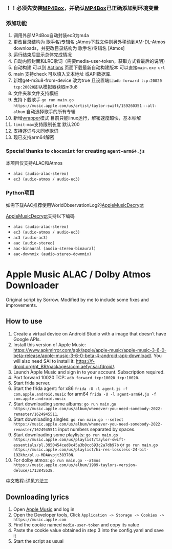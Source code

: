 ### ！！必须先安装[MP4Box](https://gpac.io/downloads/gpac-nightly-builds/)，并确认[MP4Box](https://gpac.io/downloads/gpac-nightly-builds/)已正确添加到环境变量

### 添加功能

1. 调用外部MP4Box自动封装ec3为m4a
2. 更改目录结构为 歌手名\专辑名  ;Atmos下载文件则另外移动到AM-DL-Atmos downloads，并更改目录结构为 歌手名\专辑名 [Atmos]
3. 运行结束后显示总体完成情况
4. 自动内嵌封面和LRC歌词（需要media-user-token，获取方式看最后的说明）
5. 自动构建 可以到 [Actions](https://github.com/zhaarey/apple-music-alac-atmos-downloader/actions) 页面下载最新自动构建版本 可以直接`main.exe url`
6. main 支持check 可以填入文本地址 或API数据库.
7. 新增get-m3u8-from-device 改为true 且设置端口`adb forward tcp:20020 tcp:20020`即从模拟器获取m3u8
8. 文件夹和文件支持模板
9. 支持下载歌手 `go run main.go https://music.apple.com/us/artist/taylor-swift/159260351` `--all-album` 自动选择歌手的所有专辑
10. 新增[wrapper](https://github.com/zhaarey/wrapper/releases)模式 目前只能linux运行，解密速度超快，基本秒解
11. `limit-max`支持限制长度 默认200
12. 支持逐词与未同步歌词
13. 现已支持arm64解密

### Special thanks to `chocomint` for creating `agent-arm64.js`

本项目仅支持ALAC和Atmos

- `alac (audio-alac-stereo)`
- `ec3 (audio-atmos / audio-ec3)`

### Python项目

如需下载AAC推荐使用WorldObservationLog的[AppleMusicDecrypt](https://github.com/WorldObservationLog/AppleMusicDecrypt)

[AppleMusicDecrypt](https://github.com/WorldObservationLog/AppleMusicDecrypt)支持以下编码

- `alac (audio-alac-stereo)`
- `ec3 (audio-atmos / audio-ec3)`
- `ac3 (audio-ac3)`
- `aac (audio-stereo)`
- `aac-binaural (audio-stereo-binaural)`
- `aac-downmix (audio-stereo-downmix)`

# Apple Music ALAC / Dolby Atmos Downloader

Original script by Sorrow. Modified by me to include some fixes and improvements.

## How to use

1. Create a virtual device on Android Studio with a image that doesn't have Google APIs.
2. Install this version of Apple Music: https://www.apkmirror.com/apk/apple/apple-music/apple-music-3-6-0-beta-release/apple-music-3-6-0-beta-4-android-apk-download/. You will also need SAI to install it: https://f-droid.org/pt_BR/packages/com.aefyr.sai.fdroid/.
3. Launch Apple Music and sign in to your account. Subscription required.
4. Port forward 10020 TCP: `adb forward tcp:10020 tcp:10020`.
5. Start frida server.
6. Start the frida agent:
   for  x86 `frida -U -l agent.js -f com.apple.android.music`
   for arm64 `frida -U -l agent-arm64.js -f com.apple.android.music`
7. Start downloading some albums: `go run main.go https://music.apple.com/us/album/whenever-you-need-somebody-2022-remaster/1624945511`.
8. Start downloading singles: `go run main.go --select https://music.apple.com/us/album/whenever-you-need-somebody-2022-remaster/1624945511` input numbers separated by spaces.
9. Start downloading some playlists: `go run main.go https://music.apple.com/us/playlist/taylor-swift-essentials/pl.3950454ced8c45a3b0cc693c2a7db97b` or `go run main.go https://music.apple.com/us/playlist/hi-res-lossless-24-bit-192khz/pl.u-MDAWvpjt38370N`.
10. For dolby atmos: `go run main.go --atmos https://music.apple.com/us/album/1989-taylors-version-deluxe/1713845538`.

[中文教程-详见方法三](https://telegra.ph/Apple-Music-Alac高解析度无损音乐下载教程-04-02-2)

## Downloading lyrics

1. Open [Apple Music](https://music.apple.com) and log in
2. Open the Developer tools, Click `Application -> Storage -> Cookies -> https://music.apple.com`
3. Find the cookie named `media-user-token` and copy its value
4. Paste the cookie value obtained in step 3 into the config.yaml and save it
5. Start the script as usual
